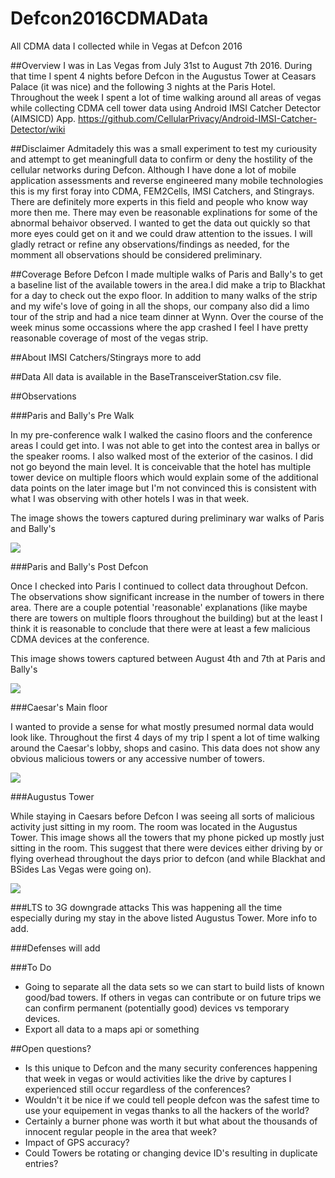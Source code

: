 # Defcon2016CDMAData
All CDMA data I collected while in Vegas at Defcon 2016

##Overview
I was in Las Vegas from July 31st to August 7th 2016. During that time I spent 4 nights before Defcon in the Augustus Tower at Ceasars Palace (it was nice) and the following 3 nights at the Paris Hotel. Throughout the week I spent a lot of time walking around all areas of vegas while collecting CDMA cell tower data using Android IMSI Catcher Detector (AIMSICD) App. https://github.com/CellularPrivacy/Android-IMSI-Catcher-Detector/wiki   

##Disclaimer
Admitadely this was a small experiment to test my curiousity and attempt to get meaningfull data to confirm or deny the hostility of the cellular networks during Defcon. Although I have done a lot of mobile application assessments and reverse engineered many mobile technologies this is my first foray into CDMA, FEM2Cells, IMSI Catchers, and Stingrays. There are definitely more experts in this field and people who know way more then me. There may even be reasonable explinations for some of the abnormal behaivor observed. I wanted to get the data out quickly so that more eyes could get on it and we could draw attention to the issues. I will gladly retract or refine any observations/findings as needed, for the momment all observations should be considered preliminary.

##Coverage
Before Defcon I made multiple walks of Paris and Bally's to get a baseline list of the available towers in the area.I did make a trip to Blackhat for a day to check out the expo floor. In addition to many walks of the strip and my wife's love of going in all the shops, our company also did a limo tour of the strip and had a nice team dinner at Wynn. Over the course of the week minus some occassions where the app crashed I feel I have pretty reasonable coverage of most of the vegas strip.

##About IMSI Catchers/Stingrays
more to add

##Data
All data is available in the BaseTransceiverStation.csv file.

##Observations

###Paris and Bally's Pre Walk

In my pre-conference walk I walked the casino floors and the conference areas I could get into. I was not able to get into the contest area in ballys or the speaker rooms. I also walked most of the exterior of the casinos. I did not go beyond the main level. It is conceivable that the hotel has multiple tower device on multiple floors which would explain some of the additional data points on the later image but I'm not convinced this is consistent with what I was observing with other hotels I was in that week.

The image shows the towers captured during preliminary war walks of Paris and Bally's

![](https://github.com/MrVaughan/Defcon2016CDMAData/blob/master/images/Screenshot_2016-08-03-23-36-37_Pre_Defcon_Paris_Ballys.png?raw=true)

###Paris and Bally's Post Defcon

Once I checked into Paris I continued to collect data throughout Defcon. The observations show significant increase in the number of towers in there area. There are a couple potential 'reasonable' explanations (like maybe there are towers on multiple floors throughout the building) but at the least I think it is reasonable to conclude that there were at least a few malicious CDMA devices at the conference.

This image shows towers captured between August 4th and 7th at Paris and Bally's

![](https://github.com/MrVaughan/Defcon2016CDMAData/blob/master/images/Screenshot_2016-08-07-14-18-58_Post%20Defcon.png?raw=true)


###Caesar's Main floor

I wanted to provide a sense for what mostly presumed normal data would look like. Throughout the first 4 days of my trip I spent a lot of time walking around the Caesar's lobby, shops and casino. This data does not show any obvious malicious towers or any accessive number of towers.

![](https://github.com/MrVaughan/Defcon2016CDMAData/blob/master/images/Screenshot_2016-08-09-11-40-45_Normal%20Area.png?raw=true)

###Augustus Tower

While staying in Caesars before Defcon I was seeing all sorts of malicious activity just sitting in my room. The room was located in the Augustus Tower. This image shows all the towers that my phone picked up mostly just sitting in the room. This suggest that there were devices either driving by or flying overhead throughout the days prior to defcon (and while Blackhat and BSides Las Vegas were going on).

![](https://github.com/MrVaughan/Defcon2016CDMAData/blob/master/images/Screenshot_2016-08-09-11-28-38_Augustus%20Tower.png?raw=true)

###LTS to 3G downgrade attacks
This was happening all the time especially during my stay in the above listed Augustus Tower. More info to add.

###Defenses
will add

###To Do
* Going to separate all the data sets so we can start to build lists of known good/bad towers. If others in vegas can contribute or on future trips we can confirm permanent (potentially good) devices vs temporary devices.
* Export all data to a maps api or something

##Open questions?
* Is this unique to Defcon and the many security conferences happening that week in vegas or would activities like the drive by captures I experienced still occur regardless of the conferences?
* Wouldn't it be nice if we could tell people defcon was the safest time to use your equipement in vegas thanks to all the hackers of the world?
* Certainly a burner phone was worth it but what about the thousands of innocent regular people in the area that week?
* Impact of GPS accuracy?
* Could Towers be rotating or changing device ID's resulting in duplicate entries?
